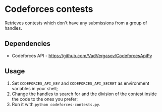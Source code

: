 # Codeforces contests
Retrieves contests which don't have any submissions from a group of handles.

## Dependencies
- Codeforces API - https://github.com/VadVergasov/CodeforcesApiPy

## Usage
1. Set `CODEFORCES_API_KEY` and `CODEFORCES_API_SECRET` as environment variables in your shell;
2. Change the handles to search for and the division of the contest inside the code to the ones you prefer;
3. Run it with `python codeforces-contests.py`.